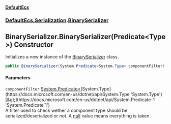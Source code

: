 #### [DefaultEcs](index.md 'index')
### [DefaultEcs.Serialization](index.md#DefaultEcs_Serialization 'DefaultEcs.Serialization').[BinarySerializer](BinarySerializer.md 'DefaultEcs.Serialization.BinarySerializer')
## BinarySerializer.BinarySerializer(Predicate&lt;Type&gt;) Constructor
Initializes a new instance of the [BinarySerializer](BinarySerializer.md 'DefaultEcs.Serialization.BinarySerializer') class.  
```csharp
public BinarySerializer(System.Predicate<System.Type> componentFilter);
```
#### Parameters
<a name='DefaultEcs_Serialization_BinarySerializer_BinarySerializer(System_Predicate_System_Type_)_componentFilter'></a>
`componentFilter` [System.Predicate&lt;](https://docs.microsoft.com/en-us/dotnet/api/System.Predicate-1 'System.Predicate`1')[System.Type](https://docs.microsoft.com/en-us/dotnet/api/System.Type 'System.Type')[&gt;](https://docs.microsoft.com/en-us/dotnet/api/System.Predicate-1 'System.Predicate`1')  
A filter used to check wether a component type should be serialized/deserialized or not. A [null](https://docs.microsoft.com/en-us/dotnet/csharp/language-reference/keywords/null 'https://docs.microsoft.com/en-us/dotnet/csharp/language-reference/keywords/null') value means everything is taken.
  
